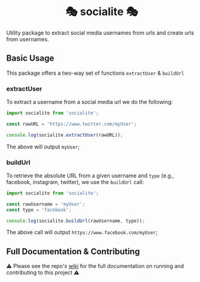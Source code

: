 <h1 align="center" >🎭 socialite 🎭 </h1>

Utility package to extract social media usernames from urls and create urls from usernames.

## Basic Usage

This package offers a two-way set of functions `extractUser` & `buildUrl`

### extractUser

To extract a username from a social media url we do the following:

```js
import socialite from 'socialite';

const rawURL = 'https://www.twitter.com/myUser';

console.log(socialite.extractUser(rawURL));
```

The above will output `myUser`;

### buildUrl

To retrieve the absolute URL from a given username and `type` (e.g., facebook, instagram, twitter), we use the `buildUrl` call:

```js
import socialite from 'socialite';

const rawUsername = 'myUser';
const type = 'facebook';

console.log(socialite.buildUrl(rawUsername, type));
```

The above call will output `https://www.facebook.com/myUser`;

## Full Documentation & Contributing

⚠️ Please see the repo's [wiki](https://github.com/ELEVATORmedia/socialite/wiki) for the full documentation on running and contributing to this project ⚠️
